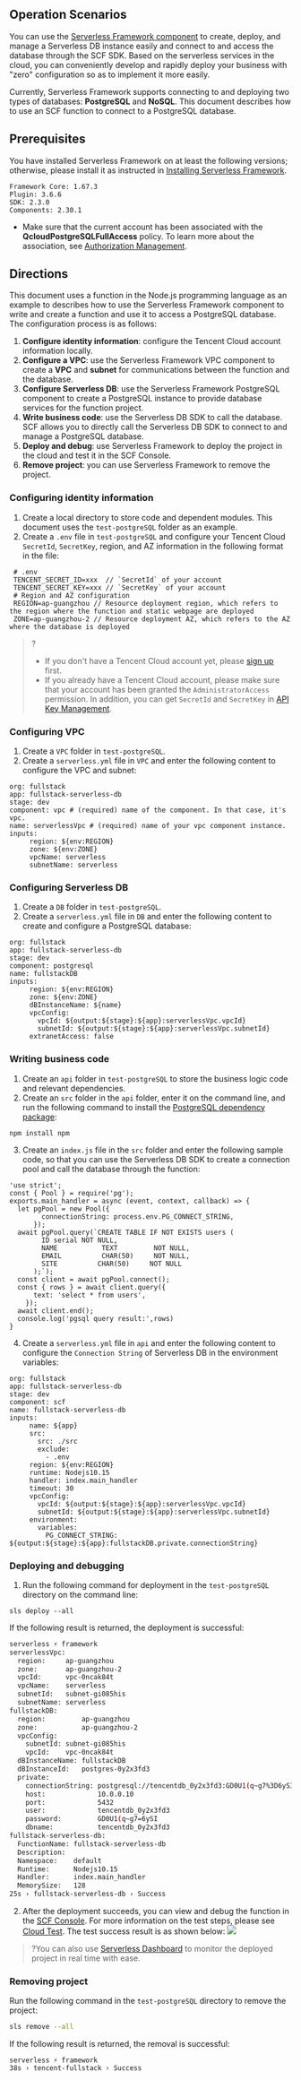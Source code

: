 ## Operation Scenarios
You can use the [Serverless Framework component](https://intl.cloud.tencent.com/document/product/1040/33163) to create, deploy, and manage a Serverless DB instance easily and connect to and access the database through the SCF SDK. Based on the serverless services in the cloud, you can conveniently develop and rapidly deploy your business with "zero" configuration so as to implement it more easily.

Currently, Serverless Framework supports connecting to and deploying two types of databases: **PostgreSQL** and **NoSQL**. This document describes how to use an SCF function to connect to a PostgreSQL database.


## Prerequisites
You have installed Serverless Framework on at least the following versions; otherwise, please install it as instructed in [Installing Serverless Framework](https://intl.cloud.tencent.com/document/product/583/36263).
```
Framework Core: 1.67.3
Plugin: 3.6.6
SDK: 2.3.0
Components: 2.30.1
```

-  Make sure that the current account has been associated with the **QcloudPostgreSQLFullAccess** policy. To learn more about the association, see [Authorization Management](https://intl.cloud.tencent.com/document/product/598/10602).

## Directions
This document uses a function in the Node.js programming language as an example to describes how to use the Serverless Framework component to write and create a function and use it to access a PostgreSQL database. The configuration process is as follows:
1. **Configure identity information**: configure the Tencent Cloud account information locally.
1. **Configure a VPC**: use the Serverless Framework VPC component to create a **VPC** and **subnet** for communications between the function and the database.
2. **Configure Serverless DB**: use the Serverless Framework PostgreSQL component to create a PostgreSQL instance to provide database services for the function project.
3. **Write business code**: use the Serverless DB SDK to call the database. SCF allows you to directly call the Serverless DB SDK to connect to and manage a PostgreSQL database.
4. **Deploy and debug**: use Serverless Framework to deploy the project in the cloud and test it in the SCF Console.
5. **Remove project**: you can use Serverless Framework to remove the project.


### Configuring identity information
1. Create a local directory to store code and dependent modules. This document uses the `test-postgreSQL` folder as an example. 
2. Create a `.env` file in `test-postgreSQL` and configure your Tencent Cloud `SecretId`, `SecretKey`, region, and AZ information in the following format in the file:
```text
 # .env
 TENCENT_SECRET_ID=xxx  // `SecretId` of your account
 TENCENT_SECRET_KEY=xxx // `SecretKey` of your account
 # Region and AZ configuration
 REGION=ap-guangzhou // Resource deployment region, which refers to the region where the function and static webpage are deployed
 ZONE=ap-guangzhou-2 // Resource deployment AZ, which refers to the AZ where the database is deployed
```
>?
> - If you don't have a Tencent Cloud account yet, please [sign up](https://intl.cloud.tencent.com/register) first.
> - If you already have a Tencent Cloud account, please make sure that your account has been granted the `AdministratorAccess` permission. In addition, you can get `SecretId` and `SecretKey` in [API Key Management](https://console.cloud.tencent.com/cam/capi).
>

### Configuring VPC
1. Create a `VPC` folder in `test-postgreSQL`.
2. Create a `serverless.yml` file in `VPC` and enter the following content to configure the VPC and subnet:
```text
org: fullstack
app: fullstack-serverless-db
stage: dev
component: vpc # (required) name of the component. In that case, it's vpc.
name: serverlessVpc # (required) name of your vpc component instance.
inputs:
     region: ${env:REGION}
     zone: ${env:ZONE}
     vpcName: serverless
     subnetName: serverless
```


### Configuring Serverless DB 
1. Create a `DB` folder in `test-postgreSQL`.
2. Create a `serverless.yml` file in `DB` and enter the following content to create and configure a PostgreSQL database:
```text
org: fullstack
app: fullstack-serverless-db
stage: dev
component: postgresql
name: fullstackDB
inputs:
     region: ${env:REGION}
     zone: ${env:ZONE}
     dBInstanceName: ${name}
     vpcConfig:
       vpcId: ${output:${stage}:${app}:serverlessVpc.vpcId}
       subnetId: ${output:${stage}:${app}:serverlessVpc.subnetId}
     extranetAccess: false
```



### Writing business code
1. Create an `api` folder in `test-postgreSQL` to store the business logic code and relevant dependencies.
2. Create an `src` folder in the `api` folder, enter it on the command line, and run the following command to install the [PostgreSQL dependency package](https://www.npmjs.com/package/pg):
```
npm install npm
```
3. Create an `index.js` file in the `src` folder and enter the following sample code, so that you can use the Serverless DB SDK to create a connection pool and call the database through the function:
```
'use strict';
const { Pool } = require('pg');
exports.main_handler = async (event, context, callback) => {
  let pgPool = new Pool({
        connectionString: process.env.PG_CONNECT_STRING,
      });
  await pgPool.query(`CREATE TABLE IF NOT EXISTS users (
        ID serial NOT NULL,
        NAME           TEXT         NOT NULL,
        EMAIL          CHAR(50)     NOT NULL,
        SITE          CHAR(50)     NOT NULL
      );`);
  const client = await pgPool.connect();
  const { rows } = await client.query({
      text: 'select * from users',
    });
  await client.end();
  console.log('pgsql query result:',rows)
}
```
4. Create a `serverless.yml` file in `api` and enter the following content to configure the `Connection String` of Serverless DB in the environment variables:
```
org: fullstack
app: fullstack-serverless-db
stage: dev
component: scf
name: fullstack-serverless-db
inputs:
     name: ${app}
     src:
       src: ./src
       exclude:
         - .env
     region: ${env:REGION}
     runtime: Nodejs10.15
     handler: index.main_handler
     timeout: 30
     vpcConfig:
       vpcId: ${output:${stage}:${app}:serverlessVpc.vpcId}
       subnetId: ${output:${stage}:${app}:serverlessVpc.subnetId}
     environment:
       variables:
         PG_CONNECT_STRING: ${output:${stage}:${app}:fullstackDB.private.connectionString}
```

### Deploying and debugging
1. Run the following command for deployment in the `test-postgreSQL` directory on the command line:
```
sls deploy --all
```
If the following result is returned, the deployment is successful:
```bash
serverless ⚡ framework
serverlessVpc: 
  region:     ap-guangzhou
  zone:       ap-guangzhou-2
  vpcId:      vpc-0ncak84t
  vpcName:    serverless
  subnetId:   subnet-gi085his
  subnetName: serverless
fullstackDB: 
  region:         ap-guangzhou
  zone:           ap-guangzhou-2
  vpcConfig: 
    subnetId: subnet-gi085his
    vpcId:    vpc-0ncak84t
  dBInstanceName: fullstackDB
  dBInstanceId:   postgres-0y2x3fd3
  private: 
    connectionString: postgresql://tencentdb_0y2x3fd3:GD0U1(q~g7%3D6ySI@10.0.0.10:5432/tencentdb_0y2x3fd3
    host:             10.0.0.10
    port:             5432
    user:             tencentdb_0y2x3fd3
    password:         GD0U1(q~g7=6ySI
    dbname:           tencentdb_0y2x3fd3
fullstack-serverless-db: 
  FunctionName: fullstack-serverless-db
  Description:  
  Namespace:    default
  Runtime:      Nodejs10.15
  Handler:      index.main_handler
  MemorySize:   128
25s › fullstack-serverless-db › Success
```
2. After the deployment succeeds, you can view and debug the function in the [SCF Console](https://console.cloud.tencent.com/scf/index?rid=1). For more information on the test steps, please see [Cloud Test](https://intl.cloud.tencent.com/document/product/583/32742). The test success result is as shown below:
![](https://main.qcloudimg.com/raw/c3dba8555c20e92559cb9541ce6da8d5.png)
>?You can also use [Serverless Dashboard](https://serverless.cloud.tencent.com/) to monitor the deployed project in real time with ease.
>

### Removing project
Run the following command in the `test-postgreSQL` directory to remove the project:
```bash
sls remove --all
```
If the following result is returned, the removal is successful:
```
serverless ⚡ framework
38s › tencent-fullstack › Success
```
